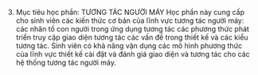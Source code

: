 3. Mục tiêu học phần: TƯƠNG TÁC NGƯỜI MÁY
Học phần này cung cấp cho sinh viên các kiến thức cơ bản của lĩnh vực
tương tác người máy: các nhân tố con người trong ứng dụng tương tác các
phương thức phát triển truy cập giao diện tương tác các vấn đề trong
thiết kế và các kiểu tương tác. Sinh viên có khả năng vận dụng các mô
hình phương thức của lĩnh vực thiết kế cài đặt và đánh giá giao diện
và tương tác cho các hệ thống tương tác người máy.
